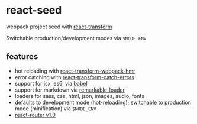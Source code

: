 # react-seed
webpack project seed with [react-transform](http://github.com/gaearon/babel-plugin-react-transform)

Switchable production/development modes via `$NODE_ENV`

## features
- hot reloading with [react-transform-webpack-hmr](https://github.com/gaearon/react-transform-webpack-hmr)
- error catching with [react-transform-catch-errors](https://github.com/gaearon/react-transform-catch-errors)
- support for jsx, es6, via [babel](https://babeljs.io/)
- support for markdown via [remarkable-loader](https://github.com/unindented/remarkable-loader)
- loaders for sass, css, html, json, images, audio, fonts
- defaults to development mode (hot-reloading); switchable to production mode (minification) via `$NODE_ENV`
- [react-router v1.0](https://github.com/rackt/react-router/tree/master)
